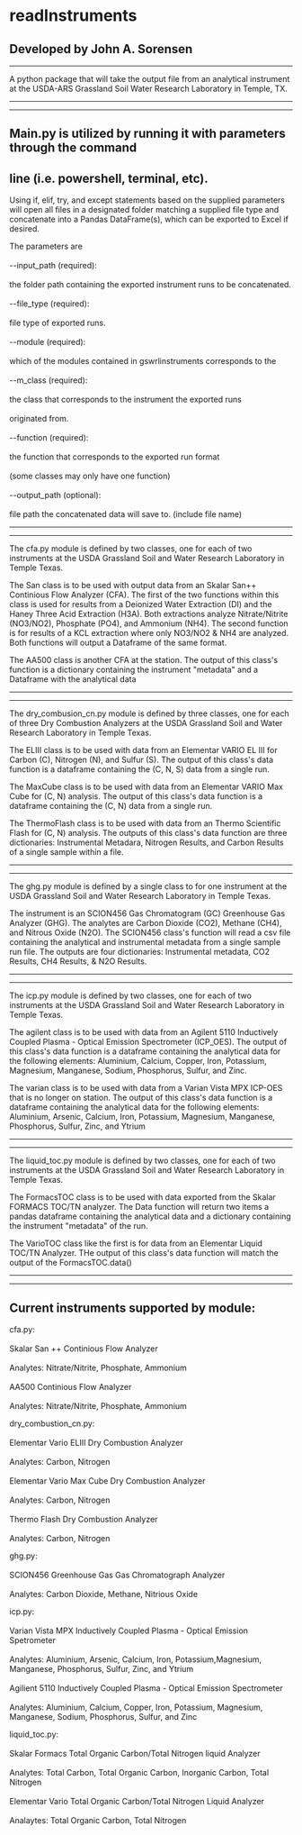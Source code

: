 # readInstruments
## Developed by John A. Sorensen

------------------------------------------------------------------------

A python package that will take the output file from an analytical
instrument at the USDA-ARS Grassland Soil Water Research Laboratory in
Temple, TX.

------------------------------------------------------------------------

------------------------------------------------------------------------

## Main.py is utilized by running it with parameters through the command 
## line (i.e. powershell, terminal, etc).

Using if, elif, try, and except statements based on the supplied
parameters will open all files in a designated folder matching a
supplied file type and concatenate into a Pandas DataFrame(s),
which can be exported to Excel if desired.

The parameters are<br>  
--input_path (required):<br>  
    the folder path containing the exported instrument runs to be
    concatenated.<br>  
--file_type (required):<br>  
    file type of exported runs.<br>  
--module (required):<br>  
    which of the modules contained in gswrlinstruments corresponds to the<br>  
--m_class (required):<br>  
    the class that corresponds to the instrument the exported runs<br>  
    originated from.<br>  
--function (required):<br>  
    the function that corresponds to the exported run format<br>  
    (some classes may only have one function)<br>  
--output_path (optional):<br>  
    file path the concatenated data will save to. (include file name)

------------------------------------------------------------------------

------------------------------------------------------------------------
The cfa.py module is defined by two classes, one for each of two
instruments at the USDA Grassland Soil and Water Research Laboratory in
Temple Texas.

The San class is to be used with output data from an
Skalar San++ Continious Flow Analyzer (CFA).
The first of the two functions within this class is used for results
from a Deionized Water Extraction (DI) and the Haney Three Acid
Extraction (H3A).
Both extractions analyze Nitrate/Nitrite (NO3/NO2), Phosphate (PO4),
and Ammonium (NH4).
The second function is for results of a KCL extraction where only
NO3/NO2 & NH4 are analyzed.
Both functions will output a Dataframe of the same format.

The AA500 class is another CFA at the station.
The output of this class's function is a dictionary containing the
instrument "metadata" and a Dataframe with the analytical data

------------------------------------------------------------------------

------------------------------------------------------------------------

The dry_combusion_cn.py module is defined by three classes, one for each
of three Dry Combustion Analyzers at the USDA Grassland Soil and Water
Research Laboratory in Temple Texas.

The ELIII class is to be used with data from an Elementar VARIO EL III
for Carbon (C), Nitrogen (N), and Sulfur (S).
The output of this class's data function is a dataframe containing the
(C, N, S) data from a single run.

The MaxCube class is to be used with data from an
Elementar VARIO Max Cube for (C, N) analysis.
The output of this class's data function is a dataframe containing the
(C, N) data from a single run.

The ThermoFlash class is to be used with data from an Thermo Scientific
Flash for (C, N) analysis.
The outputs of this class's data function are three dictionaries:
Instrumental Metadara, Nitrogen Results, and Carbon Results of a single
sample within a file.

------------------------------------------------------------------------

------------------------------------------------------------------------

The ghg.py module is defined by a single class to for one instrument at
the USDA Grassland Soil and Water Research Laboratory in Temple Texas.

The instrument is an SCION456 Gas Chromatogram (GC) Greenhouse Gas
Analyzer (GHG).
The analytes are Carbon Dioxide (CO2), Methane (CH4), and
Nitrous Oxide (N2O).
The SCION456 class's function will read a csv file containing the
analytical and instrumental metadata from a single sample run file.
The outputs are four dictionaries: Instrumental metadata, CO2 Results,
CH4 Results, & N2O Results.

------------------------------------------------------------------------

------------------------------------------------------------------------

The icp.py module is defined by two classes, one for each of two
instruments at the USDA Grassland Soil and Water Research Laboratory in
Temple Texas.

The agilent class is to be used with data from an Agilent 5110
Inductively Coupled Plasma - Optical Emission Spectrometer (ICP_OES).
The output of this class's data function is a dataframe containing the
analytical data for the following elements: Aluminium, Calcium, Copper,
Iron, Potassium, Magnesium, Manganese, Sodium, Phosphorus, Sulfur,
and Zinc.

The varian class is to be used with data from a Varian Vista MPX ICP-OES
that is no longer on station.
The output of this class's data function is a dataframe containing the
analytical data for the following elements: Aluminium, Arsenic, Calcium,
Iron, Potassium, Magnesium, Manganese, Phosphorus, Sulfur, Zinc, and
Ytrium

------------------------------------------------------------------------

------------------------------------------------------------------------

The liquid_toc.py module is defined by two classes, one for each of two
instruments at the USDA Grassland Soil and Water Research Laboratory in
Temple Texas.

The FormacsTOC class is to be used with data exported from the Skalar
FORMACS TOC/TN analyzer.
The Data function will return two items a pandas dataframe containing
the analytical data and a dictionary containing the instrument
"metadata" of the run.

The VarioTOC class like the first is for data from an Elementar Liquid
TOC/TN Analyzer.
THe output of this class's data function will match the output of the
FormacsTOC.data()

------------------------------------------------------------------------

------------------------------------------------------------------------

## Current instruments supported by module:

cfa.py:<br>  
    Skalar San ++ Continious Flow Analyzer<br>  
        Analytes: Nitrate/Nitrite, Phosphate, Ammonium<br>  
    AA500 Continious Flow Analyzer<br>  
        Analytes: Nitrate/Nitrite, Phosphate, Ammonium<br>  

dry_combustion_cn.py:<br>  
    Elementar Vario ELIII Dry Combustion Analyzer<br>  
        Analytes: Carbon, Nitrogen<br>  
    Elementar Vario Max Cube Dry Combustion Analyzer<br>  
        Analytes: Carbon, Nitrogen<br>  
    Thermo Flash Dry Combustion Analyzer<br>  
        Analytes: Carbon, Nitrogen<br>  

ghg.py:<br>  
    SCION456 Greenhouse Gas Gas Chromatograph Analyzer<br>  
        Analytes: Carbon Dioxide, Methane, Nitrious Oxide<br>  

icp.py:<br>  
    Varian Vista MPX Inductively Coupled Plasma - Optical Emission Spetrometer<br>  
        Analytes: Aluminium, Arsenic, Calcium, Iron, Potassium,Magnesium, Manganese, Phosphorus, Sulfur, Zinc, and Ytrium<br>  
    Agilient 5110 Inductively Coupled Plasma - Optical Emission Spectrometer<br>  
        Analytes: Aluminium, Calcium, Copper, Iron, Potassium, Magnesium, Manganese, Sodium, Phosphorus, Sulfur, and Zinc<br>  

liquid_toc.py:<br>  
    Skalar Formacs Total Organic Carbon/Total Nitrogen liquid Analyzer<br>  
        Analytes: Total Carbon, Total Organic Carbon, Inorganic Carbon, Total Nitrogen<br>  
    Elementar Vario Total Organic Carbon/Total Nitrogen Liquid Analyzer<br>  
        Analaytes: Total Organic Carbon, Total Nitrogen
